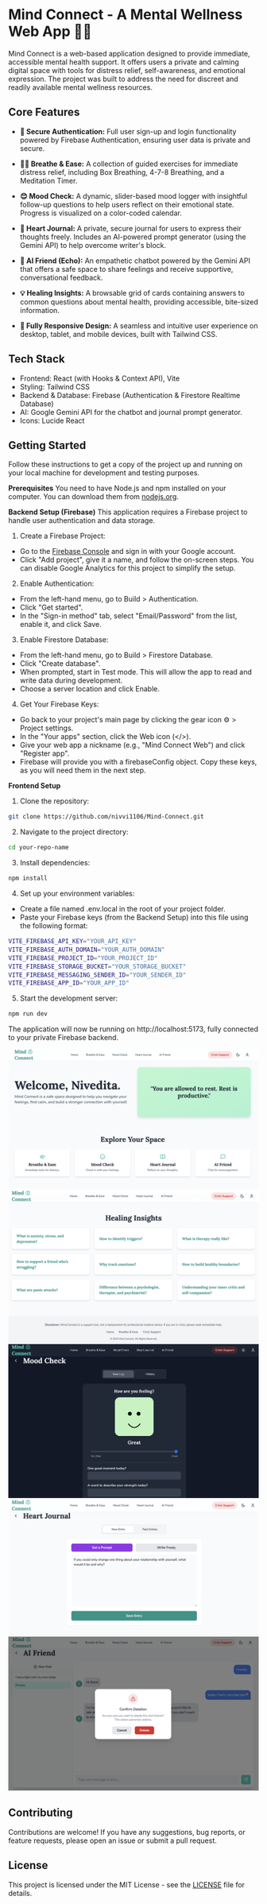 # Mind Connect - A Mental Wellness Web App 🧘‍♀️
Mind Connect is a web-based application designed to provide immediate, accessible mental health support. It offers users a private and calming digital space with tools for distress relief, self-awareness, and emotional expression. The project was built to address the need for discreet and readily available mental wellness resources.


## Core Features
- **🔐 Secure Authentication:** Full user sign-up and login functionality powered by Firebase Authentication, ensuring user data is private and secure.

- **😮‍💨 Breathe & Ease:** A collection of guided exercises for immediate distress relief, including Box Breathing, 4-7-8 Breathing, and a Meditation Timer.

- **😊 Mood Check:** A dynamic, slider-based mood logger with insightful follow-up questions to help users reflect on their emotional state. Progress is visualized on a color-coded calendar.

- **📖 Heart Journal:** A private, secure journal for users to express their thoughts freely. Includes an AI-powered prompt generator (using the Gemini API) to help overcome writer's block.

- **🤖 AI Friend (Echo):** An empathetic chatbot powered by the Gemini API that offers a safe space to share feelings and receive supportive, conversational feedback.

- **💡 Healing Insights:** A browsable grid of cards containing answers to common questions about mental health, providing accessible, bite-sized information.

- **📱 Fully Responsive Design:** A seamless and intuitive user experience on desktop, tablet, and mobile devices, built with Tailwind CSS.

## Tech Stack
- Frontend: React (with Hooks & Context API), Vite
- Styling: Tailwind CSS
- Backend & Database: Firebase (Authentication & Firestore Realtime Database)
- AI: Google Gemini API for the chatbot and journal prompt generator.
- Icons: Lucide React

## Getting Started
Follow these instructions to get a copy of the project up and running on your local machine for development and testing purposes.

**Prerequisites**
You need to have Node.js and npm installed on your computer. You can download them from [nodejs.org](https://nodejs.org/en).

**Backend Setup (Firebase)**
This application requires a Firebase project to handle user authentication and data storage.

1. Create a Firebase Project:
- Go to the [Firebase Console](https://console.firebase.google.com/u/3/) and sign in with your Google account.
- Click "Add project", give it a name, and follow the on-screen steps. You can disable Google Analytics for this project to simplify the setup.

2. Enable Authentication:
- From the left-hand menu, go to Build > Authentication.
- Click "Get started".
- In the "Sign-in method" tab, select "Email/Password" from the list, enable it, and click Save.

3. Enable Firestore Database:
- From the left-hand menu, go to Build > Firestore Database.
- Click "Create database".
- When prompted, start in Test mode. This will allow the app to read and write data during development.
- Choose a server location and click Enable.

4. Get Your Firebase Keys:
- Go back to your project's main page by clicking the gear icon ⚙️ > Project settings.
- In the "Your apps" section, click the Web icon (</>).
- Give your web app a nickname (e.g., "Mind Connect Web") and click "Register app".
- Firebase will provide you with a firebaseConfig object. Copy these keys, as you will need them in the next step.

**Frontend Setup**
1. Clone the repository:
```bash
git clone https://github.com/nivvi1106/Mind-Connect.git
```

2. Navigate to the project directory:
```bash
cd your-repo-name
```

3. Install dependencies:
```bash
npm install
```

4. Set up your environment variables:
- Create a file named .env.local in the root of your project folder.
- Paste your Firebase keys (from the Backend Setup) into this file using the following format:
```bash
VITE_FIREBASE_API_KEY="YOUR_API_KEY"
VITE_FIREBASE_AUTH_DOMAIN="YOUR_AUTH_DOMAIN"
VITE_FIREBASE_PROJECT_ID="YOUR_PROJECT_ID"
VITE_FIREBASE_STORAGE_BUCKET="YOUR_STORAGE_BUCKET"
VITE_FIREBASE_MESSAGING_SENDER_ID="YOUR_SENDER_ID"
VITE_FIREBASE_APP_ID="YOUR_APP_ID"
```

5. Start the development server:
```bash
npm run dev
```
The application will now be running on http://localhost:5173, fully connected to your private Firebase backend.

![ScreenShot 1](assets/1.png)
![ScreenShot 2](assets/2.png)
![ScreenShot 3](assets/3.png)
![ScreenShot 4](assets/4.png)
![ScreenShot 5](assets/5.png)


## Contributing

Contributions are welcome! If you have any suggestions, bug reports, or feature requests, please open an issue or submit a pull request.

## License
This project is licensed under the MIT License - see the [LICENSE](LICENSE) file for details.
